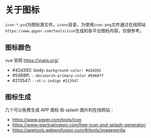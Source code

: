 # 关于图标

`icon-*.psd`为图标源文件。`icons`目录，为使用`icon.png`文件通过在线网站`https://www.pgyer.com/tools/icon`生成的各平台图标内容，仅做参考。

## 图标颜色

vue 官网 https://vuejs.org/

- #42d392: body: `background-color: #42d392`
- #5468ff: `--docsearch-primary-color #5468ff`
- #213547: `--vt-c-indigo #213547`

## 图标生成

几个可以免费生成 APP 图标 和 splash 图片的在线网站：

- https://www.pgyer.com/tools/icon
- https://www.reactnativepro.com/free-icon-and-splash-generator/
- https://apetools.webprofusion.com/#/tools/imagegorilla
